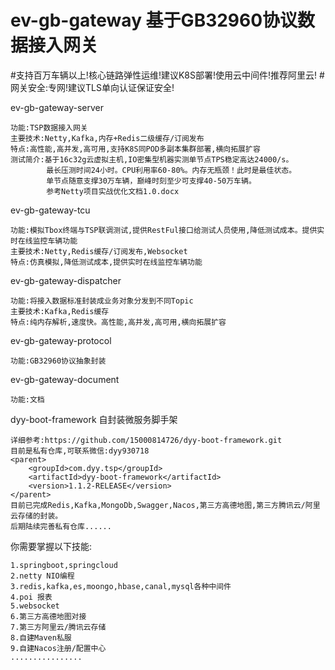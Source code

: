# ev-gb-gateway 基于GB32960协议数据接入网关

#支持百万车辆以上!核心链路弹性运维!建议K8S部署!使用云中间件!推荐阿里云!
#网关安全:专网!建议TLS单向认证保证安全!

ev-gb-gateway-server

	功能:TSP数据接入网关
	主要技术:Netty,Kafka,内存+Redis二级缓存/订阅发布
	特点:高性能,高并发,高可用,支持K8S同POD多副本集群部署,横向拓展扩容
	测试简介:基于16c32g云虚拟主机,IO密集型机器实测单节点TPS稳定高达24000/s。
	        最长压测时间24小时。CPU利用率60-80%。内存无瓶颈！此时是最佳状态。
	        单节点随意支撑30万车辆，巅峰时刻至少可支撑40-50万车辆。
	        参考Netty项目实战优化文档1.0.docx


ev-gb-gateway-tcu

    功能:模拟Tbox终端与TSP联调测试,提供RestFul接口给测试人员使用,降低测试成本。提供实时在线监控车辆功能
	主要技术:Netty,Redis缓存/订阅发布,Websocket
	特点:仿真模拟,降低测试成本,提供实时在线监控车辆功能


ev-gb-gateway-dispatcher

	功能:将接入数据标准封装成业务对象分发到不同Topic
	主要技术:Kafka,Redis缓存
	特点:纯内存解析,速度快。高性能,高并发,高可用,横向拓展扩容

ev-gb-gateway-protocol

	功能:GB32960协议抽象封装
	
ev-gb-gateway-document

	功能:文档


dyy-boot-framework  自封装微服务脚手架

	详细参考:https://github.com/15000814726/dyy-boot-framework.git
	目前是私有仓库,可联系微信:dyy930718
    <parent>
        <groupId>com.dyy.tsp</groupId>
        <artifactId>dyy-boot-framework</artifactId>
        <version>1.1.2-RELEASE</version>
    </parent>
    目前已完成Redis,Kafka,MongoDb,Swagger,Nacos,第三方高德地图,第三方腾讯云/阿里云存储的封装。
    后期陆续完善私有仓库......

你需要掌握以下技能:

	1.springboot,springcloud
    2.netty NIO编程
    3.redis,kafka,es,moongo,hbase,canal,mysql各种中间件
    4.poi 报表
    5.websocket
    6.第三方高德地图对接
    7.第三方阿里云/腾讯云存储
    8.自建Maven私服
    9.自建Nacos注册/配置中心
    ................


